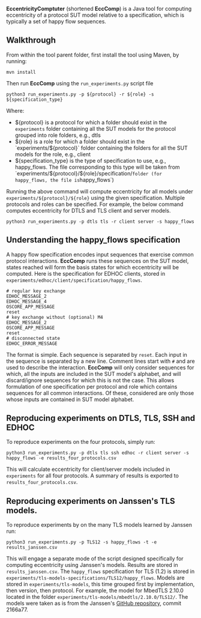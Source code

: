 **EccentricityComptuter** (shortened **EccComp**) is a Java tool for computing eccentricity of a protocol SUT model relative to a specification, which is typically a set of happy flow sequences.

## Walkthrough

From within the tool parent folder, first install the tool using Maven, by running:

```
mvn install
```

Then run **EccComp** using the `run_experiments.py` script file

```
python3 run_experiments.py -p ${protocol} -r ${role} -s ${specification_type}
```

Where:
- ${protocol} is a protocol for which a folder should exist in the `experiments` folder containing all the SUT models for the protocol grouped into role folders, e.g., dtls
- ${role} is a role for which a folder should exist in the `experiments/${protocol}` folder containing the folders for all the SUT models for the role, e.g., client
- ${specification_type}  is the type of specification to use, e.g., happy_flows. The file corresponding to this type will be taken from `experiments/${protocol}/${role}/specification/` folder (for happy_flows, the file is `happy_flows`)

Running the above command will compute eccentricity for all models under `experiments/${protocol}/${role}` using the given specification.
Multiple protocols and roles can be specified. For example, the below command computes eccentricity for DTLS and TLS client and server models.

```
python3 run_experiments.py -p dtls tls -r client server -s happy_flows
```

## Understanding the happy_flows specification

A happy flow specification encodes input sequences that exercise common protocol interactions.
**EccComp** runs these sequences on the SUT model, states reached will form the basis states for which eccentricity will be computed.
Here is the specification for EDHOC clients, stored in `experiments/edhoc/client/specification/happy_flows`.

```
# regular key exchange
EDHOC_MESSAGE_2
EDHOC_MESSAGE_4
OSCORE_APP_MESSAGE
reset
# key exchange without (optional) M4
EDHOC_MESSAGE_2
OSCORE_APP_MESSAGE
reset
# disconnected state
EDHOC_ERROR_MESSAGE
```

The format is simple. Each sequence is separated by `reset`. Each input in the sequence is separated by a new line. Comment lines start with `#` and are used to describe the interaction.
**EccComp** will only consider sequences for which, all the inputs are included in the SUT model's alphabet, and will discard/ignore sequences for which this is not the case.
This allows formulation of one specification per protocol and role which contains sequences for all common interactions.
Of these, considered are only those whose inputs are contained in SUT model alphabet.

## Reproducing experiments on DTLS, TLS, SSH and EDHOC

To reproduce experiments on the four protocols, simply run:

```
python3 run_experiments.py -p dtls tls ssh edhoc -r client server -s happy_flows -e results_four_protocols.csv
```

This will calculate eccentricity for client/server models included in `experiments` for all four protocols. 
A summary of results is exported to `results_four_protocols.csv`.

## Reproducing experiments on Janssen's TLS models.

To reproduce experiments by on the many TLS models learned by Janssen run:

```
python3 run_experiments.py -p TLS12 -s happy_flows -t -e results_janssen.csv
```

This will engage a separate mode of the script designed specifically for computing eccentricity using Janssen's models.
Results are stored in `results_janssen.csv`.
The `happy_flows` specification for TLS (1.2) is stored in `experiments/tls-models-specifications/TLS12/happy_flows`.
Models are stored in `experiments/tls-models`, this time grouped first by implementation, then version, then protocol.
For example, the model for MbedTLS 2.10.0 located in the folder `experiments/tls-models/mbedtls/2.10.0/TLS12/`.
The models were taken as is from the Janssen's [GitHub repository](https://github.com/tlsprint/models), commit 2166a77.

